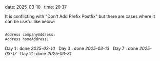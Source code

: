 date: 2025-03-10  
time: 20:37  


It is conflicting with "Don't Add Prefix Postfix"  but there are cases where it can be useful like below:

```java

Address companyAddress;
Address homeAddress;

```

  

Day 1 : done *2025-03-10*  
Day 3 : done *2025-03-13*  
Day 7 : done *2025-03-17*  
Day 21: done *2025-03-31*